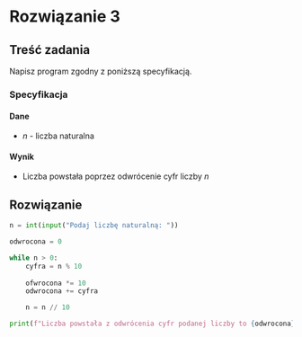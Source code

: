 # Rozwiązanie 3

## Treść zadania

Napisz program zgodny z poniższą specyfikacją.

### Specyfikacja

#### Dane

* $n$ - liczba naturalna

#### Wynik

* Liczba powstała poprzez odwrócenie cyfr liczby $n$

## Rozwiązanie

```python
n = int(input("Podaj liczbę naturalną: "))

odwrocona = 0

while n > 0:
    cyfra = n % 10
    
    ofwrocona *= 10
    odwrocona += cyfra

    n = n // 10

print(f"Liczba powstała z odwrócenia cyfr podanej liczby to {odwrocona}")
```
